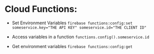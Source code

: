 # Cloud Functions:

- Set Environment Variables
``` firebase functions:config:set someservice.key="THE API KEY" someservice.id="THE CLIENT ID" ```

- Access variables in a function
``` functions.config().someservice.id ```

- Get environment variables
``` firebase functions:config:get ```